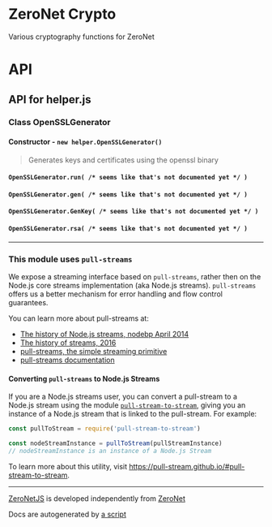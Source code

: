 # ZeroNet Crypto

Various cryptography functions for ZeroNet

# API

## API for helper.js

### Class OpenSSLGenerator

#### Constructor - `new helper.OpenSSLGenerator()`

 > Generates keys and certificates using the openssl binary

#### `OpenSSLGenerator.run( /* seems like that's not documented yet */ )`

#### `OpenSSLGenerator.gen( /* seems like that's not documented yet */ )`

#### `OpenSSLGenerator.GenKey( /* seems like that's not documented yet */ )`

#### `OpenSSLGenerator.rsa( /* seems like that's not documented yet */ )`

-----

### This module uses `pull-streams`

We expose a streaming interface based on `pull-streams`, rather then on the Node.js core streams implementation (aka Node.js streams). `pull-streams` offers us a better mechanism for error handling and flow control guarantees.

You can learn more about pull-streams at:

- [The history of Node.js streams, nodebp April 2014](https://www.youtube.com/watch?v=g5ewQEuXjsQ)
- [The history of streams, 2016](http://dominictarr.com/post/145135293917/history-of-streams)
- [pull-streams, the simple streaming primitive](http://dominictarr.com/post/149248845122/pull-streams-pull-streams-are-a-very-simple)
- [pull-streams documentation](https://pull-stream.github.io/)

#### Converting `pull-streams` to Node.js Streams

If you are a Node.js streams user, you can convert a pull-stream to a Node.js stream using the module [`pull-stream-to-stream`](https://github.com/pull-stream/pull-stream-to-stream), giving you an instance of a Node.js stream that is linked to the pull-stream. For example:

```js
const pullToStream = require('pull-stream-to-stream')

const nodeStreamInstance = pullToStream(pullStreamInstance)
// nodeStreamInstance is an instance of a Node.js Stream
```

To learn more about this utility, visit https://pull-stream.github.io/#pull-stream-to-stream.

-----

[ZeroNetJS](https://github.com/ZeroNetJS) is developed independently from [ZeroNet](https://github.com/HelloZeroNet)

Docs are autogenerated by [a script](/docs-gen/lib/index.js?raw=true)
